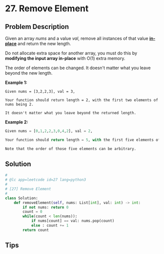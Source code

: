 

# 27. Remove Element



## Problem Description

Given an array *nums* and a value *val*, remove all instances of that value [**in-place**](https://en.wikipedia.org/wiki/In-place_algorithm) and return the new length.

Do not allocate extra space for another array, you must do this by **modifying the input array in-place** with O(1) extra memory.

The order of elements can be changed. It doesn't matter what you leave beyond the new length.

**Example 1:**

```
Given nums = [3,2,2,3], val = 3,

Your function should return length = 2, with the first two elements of nums being 2.

It doesn't matter what you leave beyond the returned length.
```

**Example 2:**

```python
Given nums = [0,1,2,2,3,0,4,2], val = 2,

Your function should return length = 5, with the first five elements of nums containing 0, 1, 3, 0, and 4.

Note that the order of those five elements can be arbitrary.
```



## Solution



```python
#
# @lc app=leetcode id=27 lang=python3
#
# [27] Remove Element
#
class Solution:
    def removeElement(self, nums: List[int], val: int) -> int:
        if not nums: return 0
        count = 0
        while(count < len(nums)):
            if nums[count] == val: nums.pop(count)
            else : count += 1
        return count
```



## Tips

